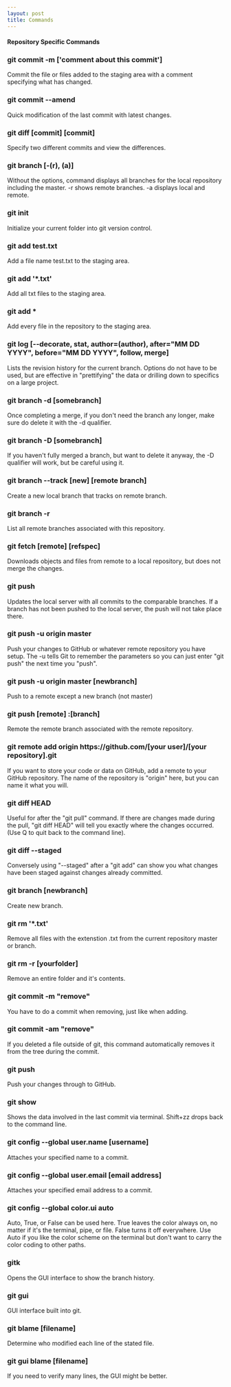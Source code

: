 ```yaml
---
layout: post
title: Commands
---
```


<h4>Repository Specific Commands</h4>

<h3><a id="designer-templates" class="anchor" href="#designer-templates" aria-hidden="true"><span aria-hidden="true" class="octicon octicon-link"></span></a>git commit -m ['comment about this commit']</h3>
<p>Commit the file or files added to the staging area with a comment specifying what has changed.</p>

<h3><a id="designer-templates" class="anchor" href="#designer-templates" aria-hidden="true"><span aria-hidden="true" class="octicon octicon-link"></span></a>git commit --amend</h3>
<p>Quick modification of the last commit with latest changes.</p>

<h3><a id="designer-templates" class="anchor" href="#designer-templates" aria-hidden="true"><span aria-hidden="true" class="octicon octicon-link"></span></a>git diff [commit] [commit]</h3>
<p>Specify two different commits and view the differences.</p>

<h3><a id="designer-templates" class="anchor" href="#designer-templates" aria-hidden="true"><span aria-hidden="true" class="octicon octicon-link"></span></a>git branch [-(r), (a)]</h3>
<p>Without the options, command displays all branches for the local repository including the master.  -r shows remote branches.  -a displays local and remote.</p>

<h3><a id="designer-templates" class="anchor" href="#designer-templates" aria-hidden="true"><span aria-hidden="true" class="octicon octicon-link"></span></a>git init </h3>
<p>Initialize your current folder into
git version control. </p>

<h3><a id="designer-templates" class="anchor" href="#designer-templates" aria-hidden="true"><span aria-hidden="true" class="octicon octicon-link"></span></a>git add test.txt</h3>
<p>Add a file name test.txt to the staging area.</p>

<h3><a id="designer-templates" class="anchor" href="#designer-templates" aria-hidden="true"><span aria-hidden="true" class="octicon octicon-link"></span></a>git add '*.txt'</h3>
<p>Add all txt files to the staging area.</p>

<h3><a id="designer-templates" class="anchor" href="#designer-templates" aria-hidden="true"><span aria-hidden="true" class="octicon octicon-link"></span></a>git add *</h3>
<p>Add every file in the repository to the staging area.</p>

<h3><a id="designer-templates" class="anchor" href="#designer-templates" aria-hidden="true"><span aria-hidden="true" class="octicon octicon-link"></span></a>git log [--decorate, stat, author=(author), after="MM DD YYYY", before="MM DD YYYY", follow, merge]</h3>
<p>Lists the revision history for the current branch.  Options do not have to be used, but are effective in "prettifying" the data or drilling down to specifics on a large project.</p>

<h3><a id="designer-templates" class="anchor" href="#designer-templates" aria-hidden="true"><span aria-hidden="true" class="octicon octicon-link"></span></a>git branch -d [somebranch]</h3>
<p>Once completing a merge, if you don't need the branch any longer, make sure do delete it with the -d qualifier.</p>

<h3><a id="designer-templates" class="anchor" href="#designer-templates" aria-hidden="true"><span aria-hidden="true" class="octicon octicon-link"></span></a>git branch -D [somebranch]</h3>
<p>If you haven't fully merged a branch, but want to delete it anyway, the -D qualifier will work, but be careful using it.</p>

<h3><a id="designer-templates" class="anchor" href="#designer-templates" aria-hidden="true"><span aria-hidden="true" class="octicon octicon-link"></span></a>git branch --track [new] [remote branch]</h3>
<p>Create a new local branch that tracks on remote branch.</p>

<h3><a id="designer-templates" class="anchor" href="#designer-templates" aria-hidden="true"><span aria-hidden="true" class="octicon octicon-link"></span></a>git branch -r</h3>
<p>List all remote branches associated with this repository.</p>

<h3><a id="designer-templates" class="anchor" href="#designer-templates" aria-hidden="true"><span aria-hidden="true" class="octicon octicon-link"></span></a>git fetch [remote] [refspec]</h3>
<p>Downloads objects and files from remote to a local repository, but does not merge the changes.</p>

<h3><a id="designer-templates" class="anchor" href="#designer-templates" aria-hidden="true"><span aria-hidden="true" class="octicon octicon-link"></span></a>git push</h3>
<p>Updates the local server with all commits to the comparable branches.  If a branch has not been pushed to the local server, the push will not take place there.</p>

<h3><a id="designer-templates" class="anchor" href="#designer-templates" aria-hidden="true"><span aria-hidden="true" class="octicon octicon-link"></span></a>git push -u origin master</h3>
<p>Push your changes to GitHub or whatever remote repository you have setup.   The -u tells Git to remember the parameters so you can just enter "git push" the next time you "push".</p>

<h3><a id="designer-templates" class="anchor" href="#designer-templates" aria-hidden="true"><span aria-hidden="true" class="octicon octicon-link"></span></a>git push -u origin master [newbranch]</h3>
<p>Push to a remote except a new branch (not master)</p>

<h3><a id="designer-templates" class="anchor" href="#designer-templates" aria-hidden="true"><span aria-hidden="true" class="octicon octicon-link"></span></a>git push [remote] :[branch]</h3>
<p>Remote the remote branch associated with the remote repository.</p>

<h3><a id="designer-templates" class="anchor" href="#designer-templates" aria-hidden="true"><span aria-hidden="true" class="octicon octicon-link"></span></a>git remote add origin https://github.com/[your user]/[your repository].git</h3>
<p>If you want to store your code or data on GitHub, add a remote to your GitHub repository.  The name of the repository is "origin" here, but you can name it what you will.</p>


<h3><a id="designer-templates" class="anchor" href="#designer-templates" aria-hidden="true"><span aria-hidden="true" class="octicon octicon-link"></span></a>git diff HEAD</h3>
<p>Useful for after the "git pull" command.  If there are changes made during the pull, "git diff HEAD" will tell you exactly where the changes occurred. (Use Q to quit back to the command line).</p>

<h3><a id="designer-templates" class="anchor" href="#designer-templates" aria-hidden="true"><span aria-hidden="true" class="octicon octicon-link"></span></a>git diff --staged</h3>
<p>Conversely using "--staged" after a "git add" can show you what changes have been staged against changes already committed.</p>

<h3><a id="designer-templates" class="anchor" href="#designer-templates" aria-hidden="true"><span aria-hidden="true" class="octicon octicon-link"></span></a>git branch [newbranch]</h3>
<p>Create new branch.</p>

<h3><a id="designer-templates" class="anchor" href="#designer-templates" aria-hidden="true"><span aria-hidden="true" class="octicon octicon-link"></span></a>git rm '*.txt'</h3>
<p>Remove all files with the extenstion .txt from the current repository master or branch.</p>

<h3><a id="designer-templates" class="anchor" href="#designer-templates" aria-hidden="true"><span aria-hidden="true" class="octicon octicon-link"></span></a>git rm -r [yourfolder]</h3>
<p>Remove an entire folder and it's contents.</p>

<h3><a id="designer-templates" class="anchor" href="#designer-templates" aria-hidden="true"><span aria-hidden="true" class="octicon octicon-link"></span></a>git commit -m "remove"</h3>
<p>You have to do a commit when removing, just like when adding.</p>

<h3><a id="designer-templates" class="anchor" href="#designer-templates" aria-hidden="true"><span aria-hidden="true" class="octicon octicon-link"></span></a>git commit -am "remove"</h3>
<p>If you deleted a file outside of git, this command automatically removes it from the tree during the commit.</p>

<h3><a id="designer-templates" class="anchor" href="#designer-templates" aria-hidden="true"><span aria-hidden="true" class="octicon octicon-link"></span></a>git push</h3>
<p>Push your changes through to GitHub.</p>

<h3><a id="designer-templates" class="anchor" href="#designer-templates" aria-hidden="true"><span aria-hidden="true" class="octicon octicon-link"></span></a>git show</h3>
<p>Shows the data involved in the last commit via terminal.  Shift+zz drops back to the command line.</p>

<h3><a id="designer-templates" class="anchor" href="#designer-templates" aria-hidden="true"><span aria-hidden="true" class="octicon octicon-link"></span></a>git config --global user.name [username]</h3>
<p>Attaches your specified name to a commit.</p>

<h3><a id="designer-templates" class="anchor" href="#designer-templates" aria-hidden="true"><span aria-hidden="true" class="octicon octicon-link"></span></a>git config --global user.email [email address]</h3>
<p>Attaches your specified email address to a commit.</p>

<h3><a id="designer-templates" class="anchor" href="#designer-templates" aria-hidden="true"><span aria-hidden="true" class="octicon octicon-link"></span></a>git config --global color.ui auto</h3>
<p>Auto, True, or False can be used here.  True leaves the color always on, no matter if it's the terminal, pipe, or file.  False turns it off everywhere.  Use Auto if you like the color scheme on the terminal but don't want to carry the color coding to other paths.</p>

<h3><a id="designer-templates" class="anchor" href="#designer-templates" aria-hidden="true"><span aria-hidden="true" class="octicon octicon-link"></span></a>gitk</h3>
<p>Opens the GUI interface to show the branch history.</p>

<h3><a id="designer-templates" class="anchor" href="#designer-templates" aria-hidden="true"><span aria-hidden="true" class="octicon octicon-link"></span></a>git gui</h3>
<p>GUI interface built into git.</p>

<h3><a id="designer-templates" class="anchor" href="#designer-templates" aria-hidden="true"><span aria-hidden="true" class="octicon octicon-link"></span></a>git blame [filename]</h3>
<p>Determine who modified each line of the stated file.</p>

<h3><a id="designer-templates" class="anchor" href="#designer-templates" aria-hidden="true"><span aria-hidden="true" class="octicon octicon-link"></span></a>git gui blame [filename]</h3>
<p>If you need to verify many lines, the GUI might be better.</p>